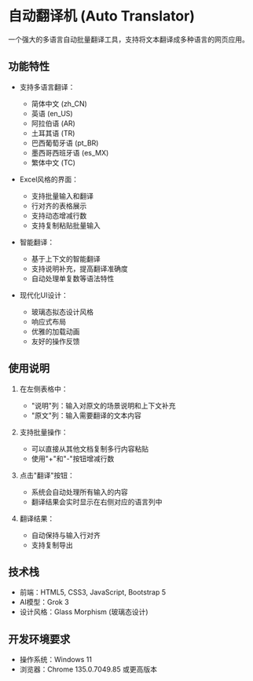 # 自动翻译机 (Auto Translator)

一个强大的多语言自动批量翻译工具，支持将文本翻译成多种语言的网页应用。

## 功能特性

- 支持多语言翻译：
  - 简体中文 (zh_CN)
  - 英语 (en_US)
  - 阿拉伯语 (AR)
  - 土耳其语 (TR)
  - 巴西葡萄牙语 (pt_BR)
  - 墨西哥西班牙语 (es_MX)
  - 繁体中文 (TC)

- Excel风格的界面：
  - 支持批量输入和翻译
  - 行对齐的表格展示
  - 支持动态增减行数
  - 支持复制粘贴批量输入

- 智能翻译：
  - 基于上下文的智能翻译
  - 支持说明补充，提高翻译准确度
  - 自动处理单复数等语法特性

- 现代化UI设计：
  - 玻璃态拟态设计风格
  - 响应式布局
  - 优雅的加载动画
  - 友好的操作反馈

## 使用说明

1. 在左侧表格中：
   - "说明"列：输入对原文的场景说明和上下文补充
   - "原文"列：输入需要翻译的文本内容

2. 支持批量操作：
   - 可以直接从其他文档复制多行内容粘贴
   - 使用"+"和"-"按钮增减行数

3. 点击"翻译"按钮：
   - 系统会自动处理所有输入的内容
   - 翻译结果会实时显示在右侧对应的语言列中

4. 翻译结果：
   - 自动保持与输入行对齐
   - 支持复制导出

## 技术栈

- 前端：HTML5, CSS3, JavaScript, Bootstrap 5
- AI模型：Grok 3
- 设计风格：Glass Morphism (玻璃态设计)

## 开发环境要求

- 操作系统：Windows 11
- 浏览器：Chrome 135.0.7049.85 或更高版本 